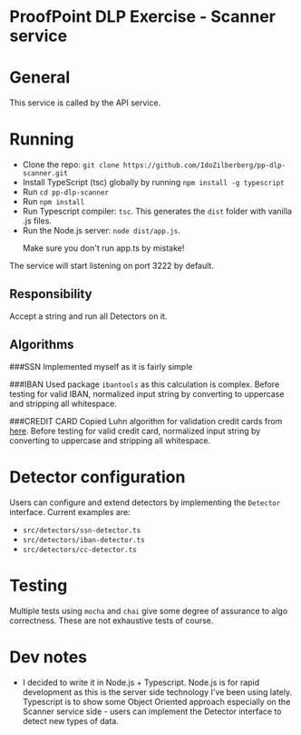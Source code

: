 # ProofPoint DLP Exercise - Scanner service

# General

This service is called by the API service.

# Running
- Clone the repo: `git clone https://github.com/IdoZilberberg/pp-dlp-scanner.git`
- Install TypeScript (tsc) globally by running `npm install -g typescript`
- Run `cd pp-dlp-scanner`
- Run `npm install`
- Run Typescript compiler: `tsc`. This generates the `dist` folder with vanilla .js files.
- Run the Node.js server: `node dist/app.js`. <p>Make sure you don't run app.ts by mistake!

The service will start listening on port 3222 by default. 

## Responsibility
Accept a string and run all Detectors on it.


## Algorithms
###SSN
Implemented myself as it is fairly simple

###IBAN
Used package `ibantools` as this calculation is complex.
Before testing for valid IBAN, normalized input string by converting to uppercase and stripping all whitespace.

###CREDIT CARD
Copied Luhn algorithm for validation credit cards from [here](https://gist.github.com/DiegoSalazar/4075533).
Before testing for valid credit card, normalized input string by converting to uppercase and stripping all whitespace.


# Detector configuration

Users can configure and extend detectors by implementing the `Detector` interface.
Current examples are:
- `src/detectors/ssn-detector.ts`
- `src/detectors/iban-detector.ts`
- `src/detectors/cc-detector.ts`

# Testing
Multiple tests using `mocha` and `chai` give some degree of assurance to algo correctness. These are not exhaustive tests of course.

# Dev notes
- I decided to write it in Node.js + Typescript. Node.js is for rapid development as this is the server side technology I've been using lately.
Typescript is to show some Object Oriented approach especially on the Scanner service side - users can implement the Detector interface to detect new types of data. 